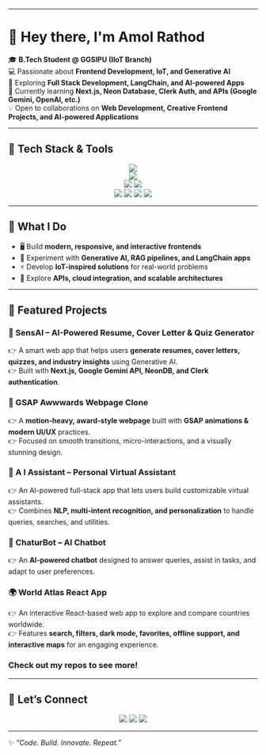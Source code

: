 


---

# 👋 Hey there, I'm Amol Rathod  

🎓 **B.Tech Student @ GGSIPU (IIoT Branch)**  
💻 Passionate about **Frontend Development, IoT, and Generative AI**  
🚀 Exploring **Full Stack Development, LangChain, and AI-powered Apps**  
🌱 Currently learning **Next.js, Neon Database, Clerk Auth, and APIs (Google Gemini, OpenAI, etc.)**  
💡 Open to collaborations on **Web Development, Creative Frontend Projects, and AI-powered Applications**  

---

## 🚀 Tech Stack & Tools  

<p align="center">
  <!-- Core Skills -->
  <img src="https://skillicons.dev/icons?i=html,css,js,ts,react,nextjs,tailwind,nodejs,express,git,github,vscode" /><br/>
  <!-- Programming Languages -->
  <img src="https://skillicons.dev/icons?i=c,cpp,python" /><br/>
  <!-- Databases -->
  <img src="https://skillicons.dev/icons?i=mongodb,postgres" />
  <img src="https://img.shields.io/badge/Neon%20DB-00E599?style=for-the-badge&logo=postgresql&logoColor=white" /><br/>
  <!-- Cloud & AI -->
  <img src="https://skillicons.dev/icons?i=aws" />
  <img src="https://img.shields.io/badge/LangChain-000000?style=for-the-badge&logo=chainlink&logoColor=white" />
  <img src="https://img.shields.io/badge/RAG-FF5733?style=for-the-badge&logo=ai&logoColor=white" />
  <img src="https://img.shields.io/badge/Generative%20AI-4285F4?style=for-the-badge&logo=openai&logoColor=white" />
</p>

---

## 🌟 What I Do  
- 🖥️ Build **modern, responsive, and interactive frontends**  
- 🤖 Experiment with **Generative AI, RAG pipelines, and LangChain apps**  
- ⚡ Develop **IoT-inspired solutions** for real-world problems  
- 📡 Explore **APIs, cloud integration, and scalable architectures**  

---
## 📌 Featured Projects  


### 🤖 SensAI – AI-Powered Resume, Cover Letter & Quiz Generator  
👉 A smart web app that helps users **generate resumes, cover letters, quizzes, and industry insights** using Generative AI.  
👉 Built with **Next.js, Google Gemini API, NeonDB, and Clerk authentication**.  

### 🎨 GSAP Awwwards Webpage Clone  
👉 A **motion-heavy, award-style webpage** built with **GSAP animations & modern UI/UX** practices.  
👉 Focused on smooth transitions, micro-interactions, and a visually stunning design.  

### 🧠 A I Assistant – Personal Virtual Assistant  
👉 An AI-powered full-stack app that lets users build customizable virtual assistants.  
👉 Combines **NLP, multi-intent recognition, and personalization** to handle queries, searches, and utilities.  

### 💬 ChaturBot – AI Chatbot
👉 An **AI-powered chatbot** designed to answer queries, assist in tasks, and adapt to user preferences.  

### 🌍 World Atlas React App  
👉 An interactive React-based web app to explore and compare countries worldwide.  
👉 Features **search, filters, dark mode, favorites, offline support, and interactive maps** for an engaging experience.  


### Check out my repos to see more!  



---

## 🤝 Let’s Connect  
<p align="center">
  <a href="https://www.linkedin.com/in/amolrathod" target="_blank"><img src="https://img.shields.io/badge/LinkedIn-0077B5.svg?style=for-the-badge&logo=linkedin&logoColor=white"/></a>
  <a href="mailto:amolrathod@email.com"><img src="https://img.shields.io/badge/Email-D14836.svg?style=for-the-badge&logo=gmail&logoColor=white"/></a>
  <a href="https://github.com/AmolRathod"><img src="https://img.shields.io/badge/GitHub-100000.svg?style=for-the-badge&logo=github&logoColor=white"/></a>
</p>

---

✨ *“Code. Build. Innovate. Repeat.”*  



